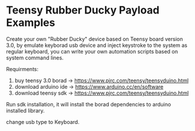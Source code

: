 # Teensy Rubber Ducky Payload Examples
Create your own "Rubber Ducky" device based on Teensy board version 3.0, by emulate keyborad usb device and inject keystroke to the system as regular keyboard,
you can write your own automation scripts based on system command lines.

Requirments:
1. buy teensy 3.0 borad -> https://www.pjrc.com/teensy/teensyduino.html
2. download arduino ide -> https://www.arduino.cc/en/software 
3. download teensy sdk -> https://www.pjrc.com/teensy/teensyduino.html

Run sdk installation, it will install the borad dependencies to arduino installed library.

change usb type to Keyboard.

